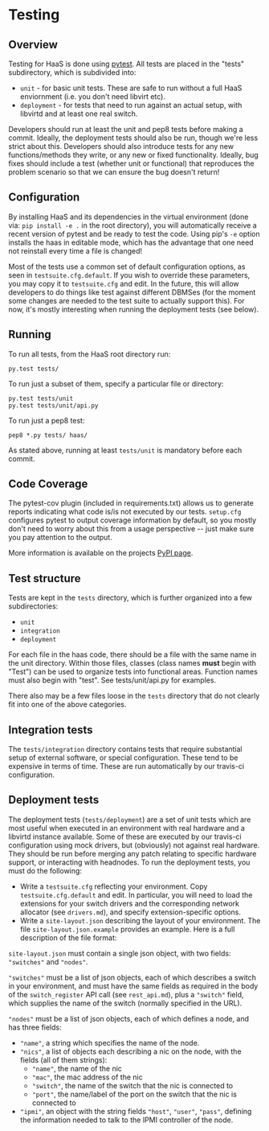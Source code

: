 # Testing

## Overview

Testing for HaaS is done using [pytest][1]. All tests
are placed in the "tests" subdirectory, which is subdivided into:

* `unit` - for basic unit tests. These are safe to run without a full HaaS enviornment (i.e. you don't need libvirt etc).
* `deployment` - for tests that need to run against an actual setup, with libvirtd and at least one real switch.

Developers should run at least the unit and pep8 tests before making a commit.
Ideally, the deployment tests should also be run, though we're less
strict about this. Developers should also introduce tests for any new
functions/methods they write, or any new or fixed functionality. Ideally,
bug fixes should include a test (whether unit or functional) that reproduces
the problem scenario so that we can ensure the bug doesn't return!

## Configuration

By installing HaaS and its dependencies in the virtual environment (done
via: `pip install -e .` in the root directory), you will automatically
receive a recent version of pytest and be ready to test the code. Using
pip's `-e` option installs the haas in editable mode, which has the
advantage that one need not reinstall every time a file is changed!

Most of the tests use a common set of default configuration options, as
seen in `testsuite.cfg.default`. If you wish to override these
parameters, you may copy it to `testsuite.cfg` and edit. In the future,
this will allow developers to do things like test against different
DBMSes (for the moment some changes are needed to the test suite to
actually support this). For now, it's mostly interesting when running
the deployment tests (see below).

## Running

To run all tests, from the HaaS root directory run:

    py.test tests/

To run just a subset of them, specify a particular file or directory:

    py.test tests/unit
    py.test tests/unit/api.py

To run just a pep8 test:

    pep8 *.py tests/ haas/

As stated above, running at least `tests/unit` is mandatory before each
commit.

## Code Coverage

The pytest-cov plugin (included in requirements.txt) allows us to
generate reports indicating what code is/is not executed by our tests.
`setup.cfg` configures pytest to output coverage information by default,
so you mostly don't need to worry about this from a usage perspective --
just make sure you pay attention to the output.

More information is available on the projects [PyPI page][2].

## Test structure

Tests are kept in the `tests` directory, which is further organized into
a few subdirectories:

* `unit`
* `integration`
* `deployment`

For each file in the haas code, there should be a file with the same name in
the unit directory. Within those files, classes (class names **must**
begin with "Test") can be used to organize tests into functional areas.
Function names must also begin with "test". See tests/unit/api.py for
examples.

There also may be a few files loose in the `tests` directory that do not
clearly fit into one of the above categories.

## Integration tests

The `tests/integration` directory contains tests that require
substantial setup of external software, or special configuration. These
tend to be expensive in terms of time. These are run automatically by
our travis-ci configuration.

## Deployment tests

The deployment tests (`tests/deployment`) are a set of unit tests which
are most useful when executed in an environment with real hardware and a
libvirtd instance available. Some of these are executed by our travis-ci
configuration using mock drivers, but (obviously) not against real
hardware. They should be run before merging any patch relating to
specific hardware support, or interacting with headnodes. To run the
deployment tests, you must do the following:

* Write a `testsuite.cfg` reflecting your environment. Copy
  `testsuite.cfg.default` and edit. In particular, you will need to load
  the extensions for your switch drivers and the corresponding network
  allocator (see `drivers.md`), and specify extension-specific options.
* Write a `site-layout.json` describing the layout of your environment.
  The file `site-layout.json.example` provides an example. Here is a
  full description of the file format:

`site-layout.json` must contain a single json object, with two fields:
`"switches"` and `"nodes"`.

`"switches"` must be a list of json objects, each of which describes a
switch in your environment, and must have the same fields as required in
the body of  the `switch_register` API call (see `rest_api.md`), plus a
`"switch"` field, which supplies the name of the switch (normally
specified in the URL).

`"nodes"` must be a list of json objects, each of which defines a node,
and has three fields:

* `"name"`, a string which specifies the name of the node.
* `"nics"`, a list of objects each describing a nic on the node, with the
  fields (all of them strings):
  * `"name"`, the name of the nic
  * `"mac"`, the mac address of the nic
  * `"switch"`, the name of the switch that the nic is connected to
  * `"port"`, the name/label of the port on the switch that the nic is
    connected to
* `"ipmi"`, an object with the string fields `"host"`, `"user"`,
  `"pass"`, defining the information needed to talk to the IPMI
  controller of the node.


[1]: http://pytest.org/
[2]: https://pypi.python.org/pypi/pytest-cov
